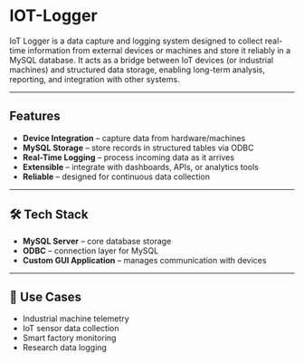 # IOT-Logger
IoT Logger is a data capture and logging system designed to collect real-time information from external devices or machines and store it reliably in a MySQL database. 
It acts as a bridge between IoT devices (or industrial machines) and structured data storage, enabling long-term analysis, reporting, and integration with other systems.

---

## Features
- **Device Integration** – capture data from hardware/machines  
- **MySQL Storage** – store records in structured tables via ODBC  
- **Real-Time Logging** – process incoming data as it arrives  
- **Extensible** – integrate with dashboards, APIs, or analytics tools  
- **Reliable** – designed for continuous data collection  

---

## 🛠️ Tech Stack
- **MySQL Server** – core database storage  
- **ODBC** – connection layer for MySQL  
- **Custom GUI Application** – manages communication with devices  

---

## 📖 Use Cases
- Industrial machine telemetry  
- IoT sensor data collection  
- Smart factory monitoring  
- Research data logging  
